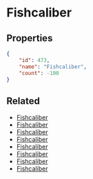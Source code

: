 # Fishcaliber

<no description available>

## Properties

```json
{
    "id": 473,
    "name": "Fishcaliber",
    "count": -100
}
```

## Related

- [Fishcaliber](../items/14837-fishcaliber.md)
- [Fishcaliber](../items/14838-fishcaliber.md)
- [Fishcaliber](../items/14839-fishcaliber.md)
- [Fishcaliber](../items/14840-fishcaliber.md)
- [Fishcaliber](../items/14841-fishcaliber.md)
- [Fishcaliber](../items/14842-fishcaliber.md)
- [Fishcaliber](../items/14843-fishcaliber.md)
- [Fishcaliber](../items/14844-fishcaliber.md)

